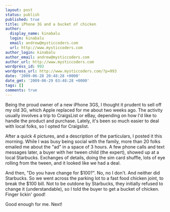 ```yaml
---
layout: post
status: publish
published: true
title: iPhone 3G and a bucket of chicken
author:
  display_name: kinabalu
  login: kinabalu
  email: andrew@mysticcoders.com
  url: http://www.mysticcoders.com
author_login: kinabalu
author_email: andrew@mysticcoders.com
author_url: http://www.mysticcoders.com
wordpress_id: 993
wordpress_url: http://www.mysticcoders.com/?p=993
date: '2009-06-28 20:48:28 +0000'
date_gmt: '2009-06-29 03:48:28 +0000'
tags: []
comments: true
---
```

Being the proud owner of a new iPhone 3GS, I thought it prudent to sell off my old 3G, which Apple replaced for me about two weeks ago.  The activity usually involves a trip to CraigsList or eBay, depending on how I'd like to handle the product and purchase.  Lately, it's been so much easier to deal with local folks, so I opted for Craigslist.  <a id="more"></a><a id="more-993"></a>

After a quick 4 pictures, and a description of the particulars, I posted it this morning.  While I was busy being social with the family, more than 20 folks emailed me about the "ad" in a space of 3 hours.  A few phone calls and text messages later, a buyer with her tween child (the expert), showed up at a local Starbucks.  Exchanges of details, doing the sim card shuffle, lots of eye rolling from the tween, and it looked like we had a deal.

And then, "Do you have change for $100?".  No, no I don't.  And neither did Starbucks.  So we went across the parking lot to a fast food chicken joint, to break the $100 bill.  Not to be outdone by Starbucks, they initially refused to change it (understandable), so I told the buyer to get a bucket of chicken.  Finger lickin' good!

Good enough for me.  Next!

